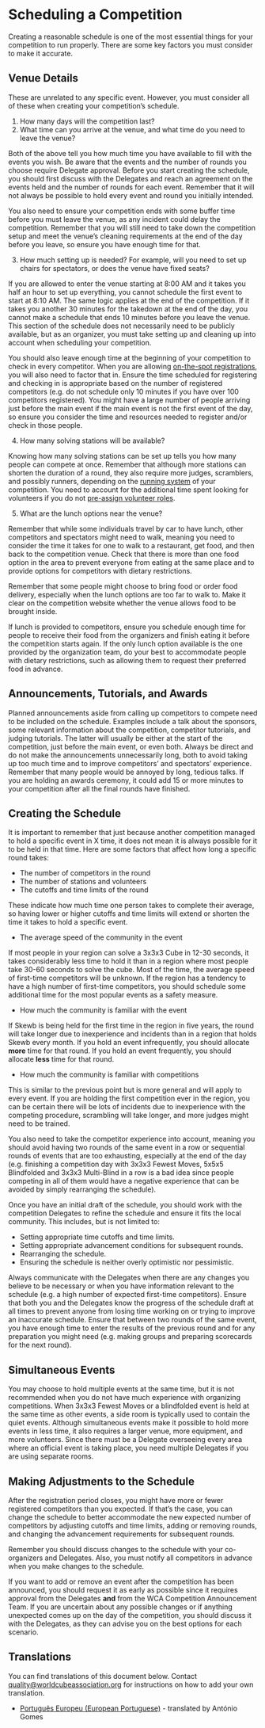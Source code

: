 # Scheduling a Competition

Creating a reasonable schedule is one of the most essential things for your competition to run properly. There are some key factors you must consider to make it accurate.

## Venue Details

These are unrelated to any specific event. However, you must consider all of these when creating your competition’s schedule.

1. How many days will the competition last?
2. What time can you arrive at the venue, and what time do you need to leave the venue?

Both of the above tell you how much time you have available to fill with the events you wish. Be aware that the events and the number of rounds you choose require Delegate approval. Before you start creating the schedule, you should first discuss with the Delegates and reach an agreement on the events held and the number of rounds for each event. Remember that it will not always be possible to hold every event and round you initially intended.

You also need to ensure your competition ends with some buffer time before you must leave the venue, as any incident could delay the competition. Remember that you will still need to take down the competition setup and meet the venue’s cleaning requirements at the end of the day before you leave, so ensure you have enough time for that.

3. How much setting up is needed? For example, will you need to set up chairs for spectators, or does the venue have fixed seats?

If you are allowed to enter the venue starting at 8:00 AM and it takes you half an hour to set up everything, you cannot schedule the first event to start at 8:10 AM. The same logic applies at the end of the competition. If it takes you another 30 minutes for the takedown at the end of the day, you cannot make a schedule that ends 10 minutes before you leave the venue. This section of the schedule does not necessarily need to be publicly available, but as an organizer, you must take setting up and cleaning up into account when scheduling your competition.

You should also leave enough time at the beginning of your competition to check in every competitor. When you are allowing [on-the-spot registrations](wcadoc{edudoc/organizer-guidelines/registration.pdf}), you will also need to factor that in. Ensure the time scheduled for registering and checking in is appropriate based on the number of registered competitors (e.g. do not schedule only 10 minutes if you have over 100 competitors registered). You might have a large number of people arriving just before the main event if the main event is not the first event of the day, so ensure you consider the time and resources needed to register and/or check in those people.

4. How many solving stations will be available?

Knowing how many solving stations can be set up tells you how many people can compete at once. Remember that although more stations can shorten the duration of a round, they also require more judges, scramblers, and possibly runners, depending on the [running system](wcadoc{edudoc/organizer-guidelines/running-systems.pdf}) of your competition. You need to account for the additional time spent looking for volunteers if you do not [pre-assign volunteer roles](wcadoc{edudoc/organizer-guidelines/competition-volunteers.pdf}).

5. What are the lunch options near the venue?

Remember that while some individuals travel by car to have lunch, other competitors and spectators might need to walk, meaning you need to consider the time it takes for one to walk to a restaurant, get food, and then back to the competition venue. Check that there is more than one food option in the area to prevent everyone from eating at the same place and to provide options for competitors with dietary restrictions.

Remember that some people might choose to bring food or order food delivery, especially when the lunch options are too far to walk to. Make it clear on the competition website whether the venue allows food to be brought inside.

If lunch is provided to competitors, ensure you schedule enough time for people to receive their food from the organizers and finish eating it before the competition starts again. If the only lunch option available is the one provided by the organization team, do your best to accommodate people with dietary restrictions, such as allowing them to request their preferred food in advance.

## Announcements, Tutorials, and Awards

Planned announcements aside from calling up competitors to compete need to be included on the schedule. Examples include a talk about the sponsors, some relevant information about the competition, competitor tutorials, and judging tutorials. The latter will usually be either at the start of the competition, just before the main event, or even both. Always be direct and do not make the announcements unnecessarily long, both to avoid taking up too much time and to improve competitors’ and spectators’ experience. Remember that many people would be annoyed by long, tedious talks. If you are holding an awards ceremony, it could add 15 or more minutes to your competition after all the final rounds have finished.

## Creating the Schedule

It is important to remember that just because another competition managed to hold a specific event in X time, it does not mean it is always possible for it to be held in that time. Here are some factors that affect how long a specific round takes:

- The number of competitors in the round
- The number of stations and volunteers
- The cutoffs and time limits of the round

These indicate how much time one person takes to complete their average, so having lower or higher cutoffs and time limits will extend or shorten the time it takes to hold a specific event.

- The average speed of the community in the event

If most people in your region can solve a 3x3x3 Cube in 12-30 seconds, it takes considerably less time to hold it than in a region where most people take 30-60 seconds to solve the cube. Most of the time, the average speed of first-time competitors will be unknown. If the region has a tendency to have a high number of first-time competitors, you should schedule some additional time for the most popular events as a safety measure.

- How much the community is familiar with the event

If Skewb is being held for the first time in the region in five years, the round will take longer due to inexperience and incidents than in a region that holds Skewb every month. If you hold an event infrequently, you should allocate **more** time for that round. If you hold an event frequently, you should allocate **less** time for that round.

- How much the community is familiar with competitions

This is similar to the previous point but is more general and will apply to every event. If you are holding the first competition ever in the region, you can be certain there will be lots of incidents due to inexperience with the competing procedure, scrambling will take longer, and more judges might need to be trained.

You also need to take the competitor experience into account, meaning you should avoid having two rounds of the same event in a row or sequential rounds of events that are too exhausting, especially at the end of the day (e.g. finishing a competition day with 3x3x3 Fewest Moves, 5x5x5 Blindfolded and 3x3x3 Multi-Blind in a row is a bad idea since people competing in all of them would have a negative experience that can be avoided by simply rearranging the schedule).

Once you have an initial draft of the schedule, you should work with the competition Delegates to refine the schedule and ensure it fits the local community. This includes, but is not limited to:

- Setting appropriate time cutoffs and time limits.
- Setting appropriate advancement conditions for subsequent rounds.
- Rearranging the schedule.
- Ensuring the schedule is neither overly optimistic nor pessimistic.

Always communicate with the Delegates when there are any changes you believe to be necessary or when you have information relevant to the schedule (e.g. a high number of expected first-time competitors). Ensure that both you and the Delegates know the progress of the schedule draft at all times to prevent anyone from losing time working on or trying to improve an inaccurate schedule. Ensure that between two rounds of the same event, you have enough time to enter the results of the previous round and for any preparation you might need (e.g. making groups and preparing scorecards for the next round).

## Simultaneous Events

You may choose to hold multiple events at the same time, but it is not recommended when you do not have much experience with organizing competitions. When 3x3x3 Fewest Moves or a blindfolded event is held at the same time as other events, a side room is typically used to contain the quiet events. Although simultaneous events make it possible to hold more events in less time, it also requires a larger venue, more equipment, and more volunteers. Since there must be a Delegate overseeing every area where an official event is taking place, you need multiple Delegates if you are using separate rooms.

## Making Adjustments to the Schedule

After the registration period closes, you might have more or fewer registered competitors than you expected. If that’s the case, you can change the schedule to better accommodate the new expected number of competitors by adjusting cutoffs and time limits, adding or removing rounds, and changing the advancement requirements for subsequent rounds.

Remember you should discuss changes to the schedule with your co-organizers and Delegates. Also, you must notify all competitors in advance when you make changes to the schedule.

If you want to add or remove an event after the competition has been announced, you should request it as early as possible since it requires approval from the Delegates **and** from the WCA Competition Announcement Team. If you are uncertain about any possible changes or if anything unexpected comes up on the day of the competition, you should discuss it with the Delegates, as they can advise you on the best options for each scenario.

<div class="spacer"></div>

## Translations

You can find translations of this document below. Contact [quality@worldcubeassociation.org](mailto:quality@worldcubeassociation.org) for instructions on how to add your own translation.

- [Português Europeu (European Portuguese)](wcadoc{edudoc/organizer-guidelines/pt/schedule.pdf}) - translated by António Gomes
